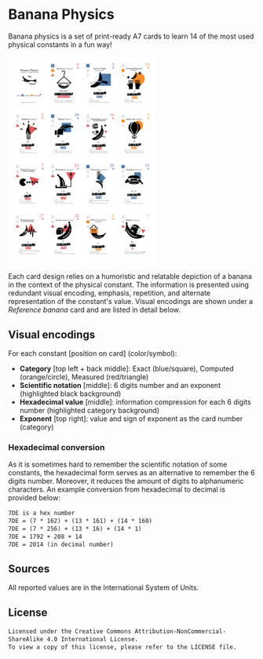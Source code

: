 # Banana Physics
Banana physics is a set of print-ready A7 cards to learn 14 of the most used physical constants in a fun way!

<img src="https://raw.githubusercontent.com/ghattab/banana-physics/master/banana-physics-poster.pdf" alt="drawing" width="300"/>

Each card design relies on a humoristic and relatable depiction of a banana in the context of the physical constant.
The information is presented using redundant visual encoding, emphasis, repetition, and alternate representation of the constant's value.
Visual encodings are shown under a *Reference banana* card and are listed in detail below.

## Visual encodings
For each constant [position on card] (color/symbol):
* __Category__ [top left + back middle]: Exact (blue/square), Computed (orange/circle), Measured (red/triangle)
* __Scientific notation__ [middle]: 6 digits number and an exponent (highlighted black background)
* __Hexadecimal value__ [middle]: information compression for each 6 digits number (highlighted category background)
* __Exponent__ [top right]: value and sign of exponent as the card number (category)

### Hexadecimal conversion
As it is sometimes hard to remember the scientific notation of some constants, the hexadecimal form serves as an alternative to remember the 6 digits number. Moreover, it reduces the amount of digits to alphanumeric characters. An example conversion from hexadecimal to decimal is provided below:
```
7DE is a hex number
7DE = (7 * 162) + (13 * 161) + (14 * 160) 
7DE = (7 * 256) + (13 * 16) + (14 * 1) 
7DE = 1792 + 208 + 14 
7DE = 2014 (in decimal number)
```

## Sources
All reported values are in the International System of Units.

## License
```
Licensed under the Creative Commons Attribution-NonCommercial-ShareAlike 4.0 International License. 
To view a copy of this license, please refer to the LICENSE file.

```
